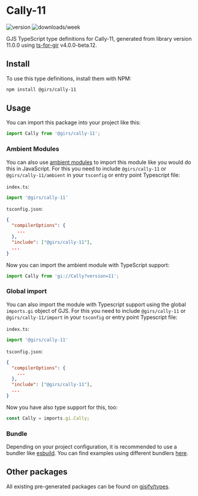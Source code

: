 
# Cally-11

![version](https://img.shields.io/npm/v/@girs/cally-11)
![downloads/week](https://img.shields.io/npm/dw/@girs/cally-11)


GJS TypeScript type definitions for Cally-11, generated from library version 11.0.0 using [ts-for-gir](https://github.com/gjsify/ts-for-gir) v4.0.0-beta.12.


## Install

To use this type definitions, install them with NPM:
```bash
npm install @girs/cally-11
```

## Usage

You can import this package into your project like this:
```ts
import Cally from '@girs/cally-11';
```

### Ambient Modules

You can also use [ambient modules](https://github.com/gjsify/ts-for-gir/tree/main/packages/cli#ambient-modules) to import this module like you would do this in JavaScript.
For this you need to include `@girs/cally-11` or `@girs/cally-11/ambient` in your `tsconfig` or entry point Typescript file:

`index.ts`:
```ts
import '@girs/cally-11'
```

`tsconfig.json`:
```json
{
  "compilerOptions": {
    ...
  },
  "include": ["@girs/cally-11"],
  ...
}
```

Now you can import the ambient module with TypeScript support: 

```ts
import Cally from 'gi://Cally?version=11';
```

### Global import

You can also import the module with Typescript support using the global `imports.gi` object of GJS.
For this you need to include `@girs/cally-11` or `@girs/cally-11/import` in your `tsconfig` or entry point Typescript file:

`index.ts`:
```ts
import '@girs/cally-11'
```

`tsconfig.json`:
```json
{
  "compilerOptions": {
    ...
  },
  "include": ["@girs/cally-11"],
  ...
}
```

Now you have also type support for this, too:

```ts
const Cally = imports.gi.Cally;
```

### Bundle

Depending on your project configuration, it is recommended to use a bundler like [esbuild](https://esbuild.github.io/). You can find examples using different bundlers [here](https://github.com/gjsify/ts-for-gir/tree/main/examples).

## Other packages

All existing pre-generated packages can be found on [gjsify/types](https://github.com/gjsify/types).

